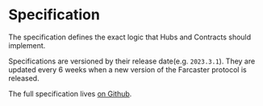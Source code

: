 # Specification

The specification defines the exact logic that Hubs and Contracts should implement. 

Specifications are versioned by their release date(e.g. `2023.3.1`). They are updated every 6 weeks when a new version of the Farcaster protocol is released.

The full specification lives [on Github](https://github.com/farcasterxyz/protocol/blob/main/docs/SPECIFICATION.md).

